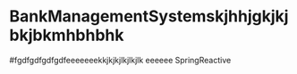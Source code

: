 # BankManagementSystemskjhhjgkjkjbkjbkmhbhbhk
#fgdfgdfgdfgdfeeeeeeekkjkjkjlkjlkjlk
eeeeee
SpringReactive
